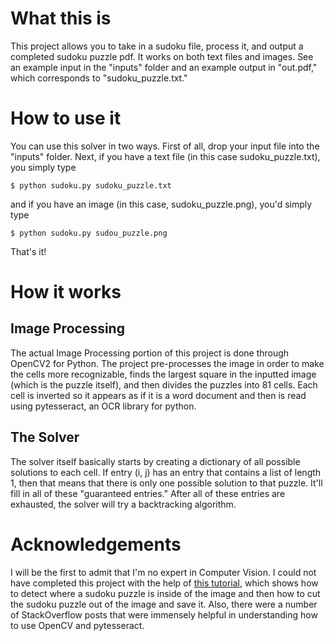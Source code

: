 What this is
============
This project allows you to take in a sudoku file, process it, and output a completed sudoku puzzle pdf. It works on both text files and images. See an example input in the "inputs" folder and an example output in "out.pdf," which corresponds to "sudoku_puzzle.txt."

How to use it
=============
You can use this solver in two ways. First of all, drop your input file into the "inputs" folder. Next, if you have a text file (in this case sudoku_puzzle.txt), you simply type 
```
$ python sudoku.py sudoku_puzzle.txt
```
and if you have an image (in this case, sudoku_puzzle.png), you'd simply type 
```
$ python sudoku.py sudou_puzzle.png
```
That's it!

How it works
============

Image Processing
----------------
The actual Image Processing portion of this project is done through OpenCV2 for Python. The project pre-processes the image in order to make the cells more recognizable, finds the largest square in the inputted image (which is the puzzle itself), and then divides the puzzles into 81 cells. Each cell is inverted so it appears as if it is a word document and then is read using pytesseract, an OCR library for python.  

The Solver
----------
The solver itself basically starts by creating a dictionary of all possible solutions to each cell. If entry (i, j) has an entry that contains a list of length 1, then that means that there is only one possible solution to that puzzle. It'll fill in all of these "guaranteed entries." After all of these entries are exhausted, the solver will try a backtracking algorithm. 

Acknowledgements
================
I will be the first to admit that I'm no expert in Computer Vision. I could not have completed this project with the help of [this tutorial](http://opencvpython.blogspot.com/2012/06/sudoku-solver-part-2.html), which shows how to detect where a sudoku puzzle is inside of the image and then how to cut the sudoku puzzle out of the image and save it. Also, there were a number of StackOverflow posts that were immensely helpful in understanding how to use OpenCV and pytesseract. 

